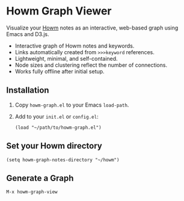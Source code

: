 # Howm Graph Viewer

Visualize your [Howm](https://github.com/kaorahi/howm) notes as an interactive, web-based graph using Emacs and D3.js.

- Interactive graph of Howm notes and keywords.
- Links automatically created from `>>>keyword` references.
- Lightweight, minimal, and self-contained.
- Node sizes and clustering reflect the number of connections.
- Works fully offline after initial setup.

## Installation

1. Copy `howm-graph.el` to your Emacs `load-path`.  
2. Add to your `init.el` or `config.el`:

   ```elisp
   (load "~/path/to/howm-graph.el")

## Set your Howm directory 

```(setq howm-graph-notes-directory "~/howm") ```

## Generate a Graph

```M-x howm-graph-view```
